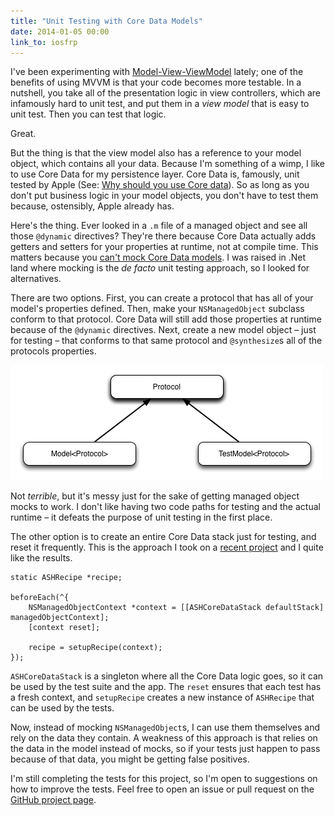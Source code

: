 ```yaml
---
title: "Unit Testing with Core Data Models"
date: 2014-01-05 00:00
link_to: iosfrp
---
```


I've been experimenting with [Model-View-ViewModel](https://github.com/ReactiveCocoa/ReactiveViewModel#model-view-viewmodel) lately; one of the benefits of using MVVM is that your code becomes more testable. In a nutshell, you take all of the presentation logic in view controllers, which are infamously hard to unit test, and put them in a _view model_ that is easy to unit test. Then you can test that logic.

Great.

But the thing is that the view model also has a reference to your model object, which contains all your data. Because I'm something of a wimp, I like to use Core Data for my persistence layer. Core Data is, famously, unit tested by Apple (See: [Why should you use Core data](https://developer.apple.com/library/mac/documentation/cocoa/conceptual/coredata/articles/cdTechnologyOverview.html)). So as long as you don't put business logic in your model objects, you don't have to test them because, ostensibly, Apple already has.

Here's the thing. Ever looked in a `.m` file of a managed object and see all those `@dynamic` directives? They're there because Core Data actually adds getters and setters for your properties at runtime, not at compile time. This matters because you [can't mock Core Data models](http://stackoverflow.com/questions/1876568/ocmock-with-core-data-dynamic-properties-problem). I was raised in .Net land where mocking is the _de facto_ unit testing approach, so I looked for alternatives.

There are two options. First, you can create a protocol that has all of your model's properties defined. Then, make your `NSManagedObject` subclass conform to that protocol. Core Data will still add those properties at runtime because of the `@dynamic` directives. Next, create a new model object – just for testing&nbsp;– that conforms to that same protocol and `@synthesize`s all of the protocols properties.

 ![](/img/import/blog/unit-testing-with-core-data-models/010D82037DB646D8B46A97F8692BAB16.png)

Not _terrible_, but it's messy just for the sake of getting managed object mocks to work. I don't like having two code paths for testing and the actual runtime – it defeats the purpose of unit testing in the first place.

The other option is to create an entire Core Data stack just for testing, and reset it frequently. This is the approach I took on a [recent project](/blog/c-41) and I quite like the results.

```
static ASHRecipe *recipe;

beforeEach(^{
    NSManagedObjectContext *context = [[ASHCoreDataStack defaultStack] managedObjectContext];
    [context reset];

    recipe = setupRecipe(context);
});
```

`ASHCoreDataStack` is a singleton where all the Core Data logic goes, so it can be used by the test suite and the app. The `reset` ensures that each test has a fresh context, and `setupRecipe` creates a new instance of `ASHRecipe` that can be used by the tests.

Now, instead of mocking `NSManagedObject`s, I can use them themselves and rely on the data they contain. A weakness of this approach is that relies on the data in the model instead of mocks, so if your tests just happen to pass because of that data, you might be getting false positives.

I'm still completing the tests for this project, so I'm open to suggestions on how to improve the tests. Feel free to open an issue or pull request on the [GitHub project page](https://github.com/AshFurrow/C-41).

<!-- more -->
